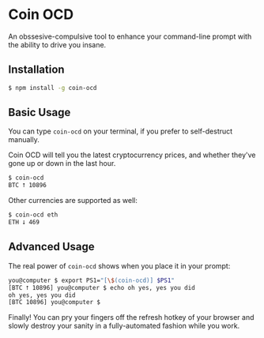 # Coin OCD

An obssesive-compulsive tool to enhance your command-line prompt with the ability
to drive you insane.

## Installation

```bash
$ npm install -g coin-ocd
```

## Basic Usage

You can type `coin-ocd` on your terminal, if you prefer to self-destruct manually.

Coin OCD will tell you the latest cryptocurrency prices, and whether they've gone
up or down in the last hour.

```bash
$ coin-ocd
BTC ⭡ 10896
```

Other currencies are supported as well:

```bash
$ coin-ocd eth
ETH ⭣ 469
```

## Advanced Usage

The real power of `coin-ocd` shows when you place it in your prompt:

```bash
you@computer $ export PS1="[\$(coin-ocd)] $PS1"
[BTC ⭡ 10896] you@computer $ echo oh yes, yes you did
oh yes, yes you did
[BTC 10896] you@computer $
```

Finally! You can pry your fingers off the refresh hotkey of your browser
and slowly destroy your sanity in a fully-automated fashion while you work.
